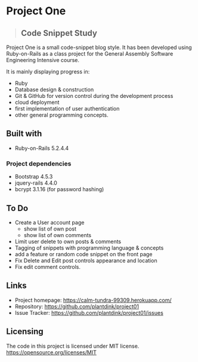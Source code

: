# Project One
> ## Code Snippet Study

Project One is a small code-snippet blog style. It has been developed using Ruby-on-Rails as a class project for the General Assembly Software Engineering Intensive course.

It is mainly displaying progress in:
* Ruby
* Database design & construction
* Git & GitHub for version control during the development process
* cloud deployment
* first implementation of user authentication
* other general programming concepts.

## Built with
- Ruby-on-Rails 5.2.4.4

### Project dependencies
- Bootstrap 4.5.3
- jquery-rails 4.4.0
- bcrypt 3.1.16 (for password hashing)

## To Do
- Create a User account page
  - show list of own post
  - show list of own comments
- Limit user delete to own posts & comments
- Tagging of snippets with programming language & concepts
- add a feature or random code snippet on the front page
- Fix Delete and Edit post controls appearance and location
- Fix edit comment controls.

## Links

- Project homepage: https://calm-tundra-99309.herokuapp.com/
- Repository: https://github.com/plantdink/project01
- Issue Tracker: https://github.com/plantdink/project01/issues

## Licensing

The code in this project is licensed under MIT license. https://opensource.org/licenses/MIT
